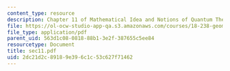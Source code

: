 ```yaml
---
content_type: resource
description: Chapter 11 of Mathematical Idea and Notions of Quantum Theory
file: https://ol-ocw-studio-app-qa.s3.amazonaws.com/courses/18-238-geometry-and-quantum-field-theory-fall-2002/2dc21d2c89189e396c1c53c627f71462_sec11.pdf
file_type: application/pdf
parent_uid: 563d1c08-0818-88b1-3e2f-387655c5ee84
resourcetype: Document
title: sec11.pdf
uid: 2dc21d2c-8918-9e39-6c1c-53c627f71462
---
```

